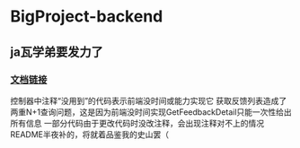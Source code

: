 # BigProject-backend
## ja瓦学弟要发力了
### [文档链接](https://5wlqbhris1.apifox.cn/)
控制器中注释“没用到”的代码表示前端没时间或能力实现它
获取反馈列表造成了两重N+1查询问题，这是因为前端没时间实现GetFeedbackDetail只能一次性给出所有信息
一部分代码由于更改代码时没改注释，会出现注释对不上的情况
README半夜补的，将就着品鉴我的史山罢（